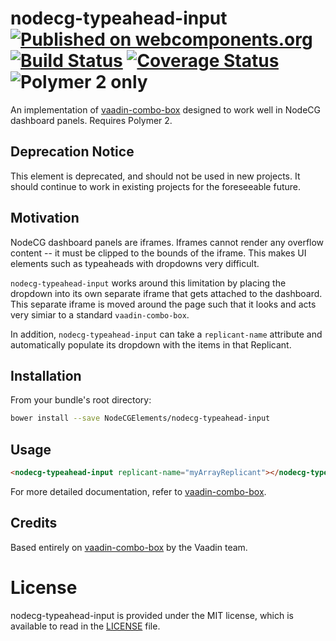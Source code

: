 # nodecg-typeahead-input [![Published on webcomponents.org](https://img.shields.io/badge/webcomponents.org-published-blue.svg)](https://www.webcomponents.org/element/NodeCGElemements/nodecg-typeahead-input) [![Build Status](https://travis-ci.org/NodeCGElements/nodecg-typeahead-input.svg?branch=master)](https://travis-ci.org/NodeCGElements/nodecg-typeahead-input) [![Coverage Status](https://coveralls.io/repos/github/NodeCGElements/nodecg-typeahead-input/badge.svg?branch=master)](https://coveralls.io/github/NodeCGElements/nodecg-typeahead-input?branch=master) ![Polymer 2 only](https://img.shields.io/badge/Polymer%202-only-blue.svg)

An implementation of [vaadin-combo-box](https://www.webcomponents.org/element/vaadin/vaadin-combo-box) designed to work well in NodeCG dashboard panels. Requires Polymer 2.

## Deprecation Notice
This element is deprecated, and should not be used in new projects. It should continue to work in existing projects for the foreseeable future.

## Motivation
NodeCG dashboard panels are iframes. Iframes cannot render any overflow content -- it must be clipped to the bounds of the iframe. This makes UI elements such as typeaheads with dropdowns very difficult.

`nodecg-typeahead-input` works around this limitation by placing the dropdown into its own separate iframe that gets attached to the dashboard. This separate iframe is moved around the page such that it looks and acts very simiar to a standard `vaadin-combo-box`.

In addition, `nodecg-typeahead-input` can take a `replicant-name` attribute and automatically populate its dropdown with the items in that Replicant.

## Installation

From your bundle's root directory:
```sh
bower install --save NodeCGElements/nodecg-typeahead-input
```

## Usage
```html
<nodecg-typeahead-input replicant-name="myArrayReplicant"></nodecg-typeahead-input>
```

For more detailed documentation, refer to [vaadin-combo-box](https://www.webcomponents.org/element/vaadin/vaadin-combo-box).

## Credits

Based entirely on [vaadin-combo-box](https://www.webcomponents.org/element/vaadin/vaadin-combo-box) by the Vaadin team.

# License

nodecg-typeahead-input is provided under the MIT license, which is available to read in the 
[LICENSE](LICENSE) file.
